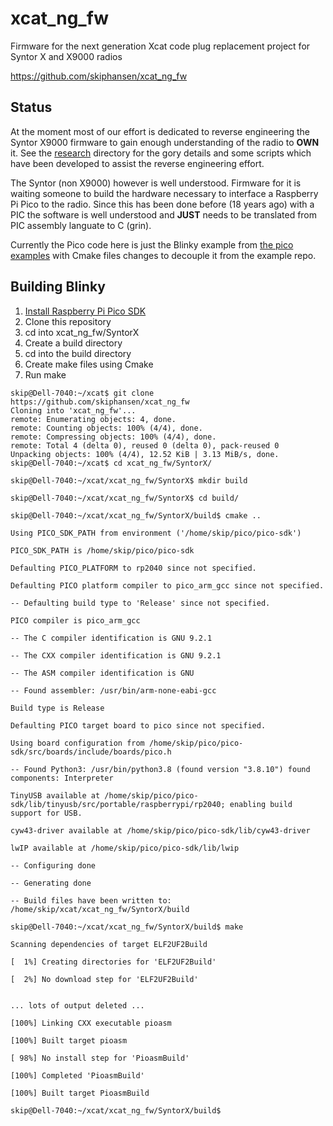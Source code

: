 # xcat_ng_fw

Firmware for the next generation Xcat code plug replacement project for Syntor X and X9000 radios

https://github.com/skiphansen/xcat_ng_fw

## Status

At the moment most of our effort is dedicated to reverse engineering the Syntor X9000 firmware to gain enough understanding of the radio to **OWN** it.
See the [research](https://github.com/skiphansen/xcat_ng_fw/tree/main/research#readme) directory for the gory details and some scripts which
have been developed to assist the reverse engineering effort.

The Syntor (non X9000) however is well understood.  Firmware for it is waiting someone to build the hardware necessary to interface a Raspberry Pi Pico
to the radio.  Since this has been done before (18 years ago) with a PIC the software is well understood and **JUST** needs to be translated from
PIC assembly languate to C (grin).

Currently the Pico code here is just the Blinky example from [the pico examples](https://github.com/raspberrypi/pico-examples) with
Cmake files changes to decouple it from the example repo.

## Building Blinky

1. [Install Raspberry Pi Pico SDK](https://github.com/raspberrypi/pico-sdk)
2. Clone this repository
3. cd into xcat_ng_fw/SyntorX
4. Create a build directory
5. cd into the build directory
6. Create make files using Cmake
7. Run make

```
skip@Dell-7040:~/xcat$ git clone https://github.com/skiphansen/xcat_ng_fw
Cloning into 'xcat_ng_fw'...
remote: Enumerating objects: 4, done.
remote: Counting objects: 100% (4/4), done.
remote: Compressing objects: 100% (4/4), done.
remote: Total 4 (delta 0), reused 0 (delta 0), pack-reused 0
Unpacking objects: 100% (4/4), 12.52 KiB | 3.13 MiB/s, done.
skip@Dell-7040:~/xcat$ cd xcat_ng_fw/SyntorX/

skip@Dell-7040:~/xcat/xcat_ng_fw/SyntorX$ mkdir build

skip@Dell-7040:~/xcat/xcat_ng_fw/SyntorX$ cd build/

skip@Dell-7040:~/xcat/xcat_ng_fw/SyntorX/build$ cmake ..

Using PICO_SDK_PATH from environment ('/home/skip/pico/pico-sdk')

PICO_SDK_PATH is /home/skip/pico/pico-sdk

Defaulting PICO_PLATFORM to rp2040 since not specified.

Defaulting PICO platform compiler to pico_arm_gcc since not specified.

-- Defaulting build type to 'Release' since not specified.

PICO compiler is pico_arm_gcc

-- The C compiler identification is GNU 9.2.1

-- The CXX compiler identification is GNU 9.2.1

-- The ASM compiler identification is GNU

-- Found assembler: /usr/bin/arm-none-eabi-gcc

Build type is Release

Defaulting PICO target board to pico since not specified.

Using board configuration from /home/skip/pico/pico-sdk/src/boards/include/boards/pico.h

-- Found Python3: /usr/bin/python3.8 (found version "3.8.10") found components: Interpreter 

TinyUSB available at /home/skip/pico/pico-sdk/lib/tinyusb/src/portable/raspberrypi/rp2040; enabling build support for USB.

cyw43-driver available at /home/skip/pico/pico-sdk/lib/cyw43-driver

lwIP available at /home/skip/pico/pico-sdk/lib/lwip

-- Configuring done

-- Generating done

-- Build files have been written to: /home/skip/xcat/xcat_ng_fw/SyntorX/build

skip@Dell-7040:~/xcat/xcat_ng_fw/SyntorX/build$ make

Scanning dependencies of target ELF2UF2Build

[  1%] Creating directories for 'ELF2UF2Build'

[  2%] No download step for 'ELF2UF2Build'


... lots of output deleted ...

[100%] Linking CXX executable pioasm

[100%] Built target pioasm

[ 98%] No install step for 'PioasmBuild'

[100%] Completed 'PioasmBuild'

[100%] Built target PioasmBuild

skip@Dell-7040:~/xcat/xcat_ng_fw/SyntorX/build$
```
